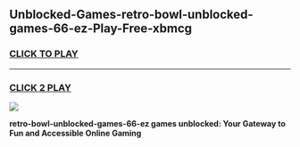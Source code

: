 
## Unblocked-Games-retro-bowl-unblocked-games-66-ez-Play-Free-xbmcg
<h3>
<a href="https://premium76.site?title=retro-bowl-unblocked-games-66-ez&ref=09A">CLICK TO PLAY</a></h3>
<hr>

<h3>
<a href="https://premium76.site?title=retro-bowl-unblocked-games-66-ez&ref=09A">CLICK 2 PLAY</a>
  
</h3>

<a href="https://premium76.site?title=retro-bowl-unblocked-games-66-ez&ref=09A"><img src="https://clearcache.store/games.png"></a>


**retro-bowl-unblocked-games-66-ez games unblocked: Your Gateway to Fun and Accessible Online Gaming**
